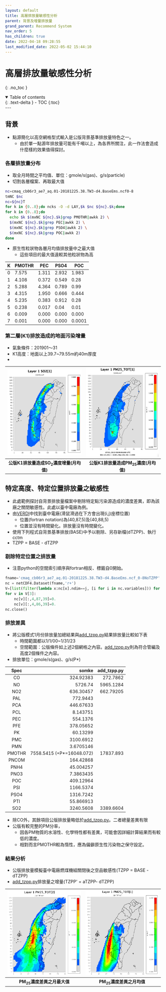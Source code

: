 ```yaml
---
layout: default
title: 高層排放量敏感性分析
parent: 背景及增量排放量
grand_parent: Recommend System
nav_order: 5
has_children: true
date: 2022-04-18 09:28:55
last_modified_date: 2022-05-02 15:44:10
---
```


# 高層排放量敏感性分析
{: .no_toc }

<details open markdown="block">
  <summary>
    Table of contents
  </summary>
  {: .text-delta }
- TOC
{:toc}
</details>
---

## 背景
- 點源簡化以高空網格型式輸入是公版背景基準排放量特色之一。
  - 由於單一點源年排放量可能有千噸以上，為各界所關注，此一作法會造成什麼樣的效果值得探討。

### 各層排放量分布
- 取全月時間之平均值、單位：gmole/s(gas)、g/s(particle)
- 切割各層檔案、再取最大值

```bash
nc=cmaq_cb06r3_ae7_aq.01-20181225.38.TW3-d4.BaseEms.ncf0-8
tmNC $nc
nc=${nc}T
for k in {0..8};do ncks -O -d LAY,$k $nc ${nc}.$k;done
for k in {0..8};do 
  echo $k $(mxNC ${nc}.$k|grep PMOTHR|awkk 2) \
  $(mxNC ${nc}.$k|grep PEC|awkk 2) \
  $(mxNC ${nc}.$k|grep PSO4|awkk 2) \
  $(mxNC ${nc}.$k|grep POC|awkk 2)
done
```

- 原生性粒狀物各層月均值排放量中之最大值
  - 這些項目的最大值遠較其他粒狀物為高 

|K|PMOTHR|PEC|PSO4|POC|
|---|---|---|---|---|
|0|7.575|1.311|2.932|1.983|
|1|4.108|0.372|0.549|0.28|
|2|5.288|4.364|0.789|0.99|
|3|4.315|1.950|0.666|0.444|
|4|5.235|0.383|0.912|0.28|
|5|0.238|0.017|0.04|0.01|
|6|0.009|0.000|0.000|0.000|
|7|0.001|0.000|0.000|0.0001|

### 第二層(K1)排放造成的地面污染增量
- 氣象條件：201901～31
- K1高度：地面以上39.7\~79.55m約40m厚度
- 

| ![SO2K1.PNG](https://github.com/sinotec2/Focus-on-Air-Quality/raw/main/assets/images/SO2K1.png) |![PM25K1.PNG](https://github.com/sinotec2/Focus-on-Air-Quality/raw/main/assets/images/PM25K1.png) |
|:--:|:--:|
| <b>公版K1排放量造成SO<sub>2</sub>濃度增量(月均值)</b>|<b>公版K1排放量造成PM<sub>25</sub>濃度(月均值)</b>|

## 特定高度、特定位置排放量之敏感性
- 此處範例探討自背景排放量檔案中剔除特定點污染源造成的濃度差異，即為該廠之關閉敏感性。此處以臺中電廠為例。
- 由[VERDI](https://sinotec2.github.io/Focus-on-Air-Quality/utilities/Graphics/VERDI)中找到臺中電廠(滑鼠滑過在下方會出現(i,j)座標位置)
  - 位置(fortran notation)為(40,87,5)及(40,88,5)
  - 位置並沒有時間變化。排放量沒有時間變化。
- 使用下列程式自背景基準排放(BASE)中予以剔除、另存新檔(dTZPP)、執行cctm
- TZPP = BASE - dTZPP

### 剔除特定位置之排放量
- 注意python的空間索引順序與fortran相反、標籤自0開始。

```python
fname='cmaq_cb06r3_ae7_aq.01-20181225.38.TW3-d4.BaseEms.ncf_0-8NoTZPP'
nc = netCDF4.Dataset(fname,'r+')
V=[list(filter(lambda x:nc[x].ndim==j, [i for i in nc.variables])) for j in [1,2,3,4]]
for v in V[3]:
    nc[v][:,4,87,39]=0.
    nc[v][:,4,86,39]=0.
nc.close()
```
### 排放差異
- 將公版模式1月份排放量加總結果與[add_tzpp.py](https://sinotec2.github.io/Focus-on-Air-Quality/GridModels/TWNEPA_RecommCMAQ/emis/#直接選取teds11點源資料庫add_tzpppy)結果排放量比較如下表
  - 時間範圍都以1/1/00~1/31/23
  - 空間範圍：公版條件如上述2個網格之內容。[add_tzpp.py]()則為符合管編及高度2個條件之內容。
- 排放單位：gmole/s(gas)、g/s(P*)  

|Spec|somke|add_tzpp.py|
|:-:|-:|-:|
|CO|324.92383|272.7862|
|NO|5726.74|5965.1284|
|NO2|636.30457|662.79205|
|PAL|772.9443||
|PCA|446.67633||
|PCL|8.143751||
|PEC|554.1376||
|PFE|378.05652||
|PK|60.13299||
|PMC|3100.6912||
|PMN|3.6705146||
|PMOTHR|7558.5415 (+P*=16048.072)|17837.893|
|PNCOM|164.42868||
|PNH4|45.004257||
|PNO3|7.3863435||
|POC|409.12964||
|PSI|1166.5374||
|PSO4|1316.7242||
|PTI|55.866913||
|SO2|3240.5608|3389.6604|

- 除CO外，其餘項目公版排放量略低於[add_tzpp.py]()。二者總量差異有限
- 公版有較完整的PM分率，
  - 因各PM物質的水溶性、化學特性都有差異，可能會因詳細計算結果而有較低的濃度。
  - 相對而言PMOTHR較為惰性，應為偏僻原生性污染物之保守設定。

### 結果分析
- 公版排放量模擬臺中電廠燃煤機組關閉後之空品敏感性(TZPP = BASE - dTZPP)
- [add_tzpp.py]()排放量之增量(TZPP' = aTZPP- dTZPP)

| ![TZPP_pmfM.PNG](https://github.com/sinotec2/Focus-on-Air-Quality/raw/main/assets/images/TZPP_pmfM.PNG) |![TZPP_pmfT.PNG](https://github.com/sinotec2/Focus-on-Air-Quality/raw/main/assets/images/TZPP_pmfT.PNG) |
|:--:|:--:|
| <b>PM<sub>25</sub>濃度差異之月最大值</b>|<b>PM<sub>25</sub>濃度差異之月均值</b>|